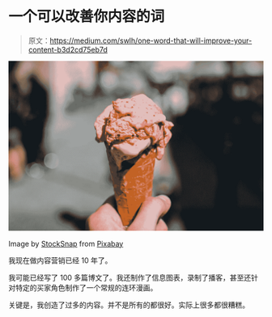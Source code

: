 # 一个可以改善你内容的词

> 原文：<https://medium.com/swlh/one-word-that-will-improve-your-content-b3d2cd75eb7d>

![](img/10c76483f1e51b020a05d9b2c1229d9d.png)

Image by [StockSnap](https://pixabay.com/users/StockSnap-894430/?utm_source=link-attribution&utm_medium=referral&utm_campaign=image&utm_content=926426) from [Pixabay](https://pixabay.com/?utm_source=link-attribution&utm_medium=referral&utm_campaign=image&utm_content=926426)

我现在做内容营销已经 10 年了。

我可能已经写了 100 多篇博文了。我还制作了信息图表，录制了播客，甚至还针对特定的买家角色制作了一个常规的连环漫画。

关键是，我创造了过多的内容。并不是所有的都很好。实际上很多都很糟糕。